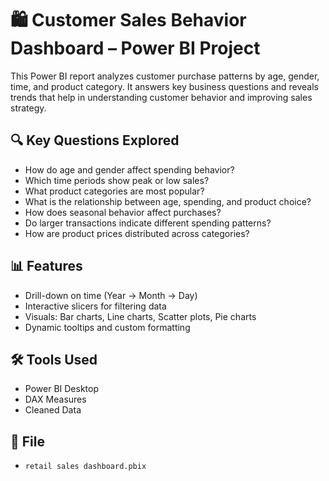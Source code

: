 # 🛍️ Customer Sales Behavior Dashboard – Power BI Project

This Power BI report analyzes customer purchase patterns by age, gender, time, and product category. It answers key business questions and reveals trends that help in understanding customer behavior and improving sales strategy.

## 🔍 Key Questions Explored
- How do age and gender affect spending behavior?
- Which time periods show peak or low sales?
- What product categories are most popular?
- What is the relationship between age, spending, and product choice?
- How does seasonal behavior affect purchases?
- Do larger transactions indicate different spending patterns?
- How are product prices distributed across categories?

## 📊 Features
- Drill-down on time (Year → Month → Day)
- Interactive slicers for filtering data
- Visuals: Bar charts, Line charts, Scatter plots, Pie charts
- Dynamic tooltips and custom formatting

## 🛠 Tools Used
- Power BI Desktop
- DAX Measures
- Cleaned Data

## 📁 File
- `retail sales dashboard.pbix`

